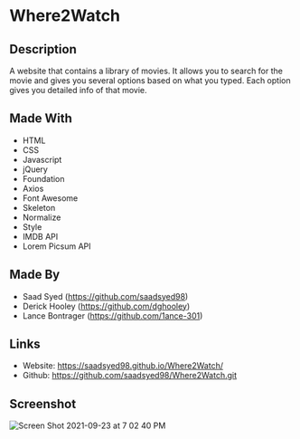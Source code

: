 # Where2Watch

## Description
A website that contains a library of movies. It allows you to search for the movie and gives you several options based on what you typed. Each option gives you detailed info of that movie.

## Made With
- HTML
- CSS
- Javascript
- jQuery
- Foundation
- Axios
- Font Awesome
- Skeleton
- Normalize
- Style
- IMDB API
- Lorem Picsum API

## Made By
- Saad Syed (https://github.com/saadsyed98)
- Derick Hooley (https://github.com/dghooley)
- Lance Bontrager (https://github.com/1ance-301)

## Links
- Website: https://saadsyed98.github.io/Where2Watch/
- Github: https://github.com/saadsyed98/Where2Watch.git

## Screenshot
![Screen Shot 2021-09-23 at 7 02 40 PM](https://user-images.githubusercontent.com/87950314/134595052-a74b8c72-ad98-449a-9986-801d02432153.png)
